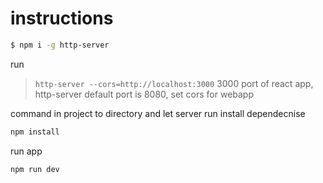 # instructions

```sh
$ npm i -g http-server
```
run
>  `http-server --cors=http://localhost:3000` 
3000 port of react app, http-server default port is 8080, set cors for webapp

command in project to directory and let server run
install dependecnise
```sh
npm install
```
run app
```sh
npm run dev
```
